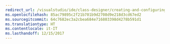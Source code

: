 ```yaml
---
redirect_url: /visualstudio/ide/class-designer/creating-and-configuring-type-members
ms.openlocfilehash: 85ac79895c2f21b701b9d2708d9e218d3cd67ed2
ms.sourcegitcommit: 64c7682ec3a2cbea684e716803398d4278b591d1
ms.translationtype: HT
ms.contentlocale: it-IT
ms.lasthandoff: 12/15/2017
---
```

